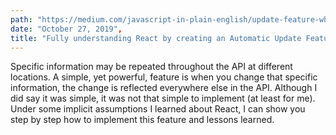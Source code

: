 ```yaml
---
path: "https://medium.com/javascript-in-plain-english/update-feature-while-double-checking-assumptions-8c42e30564d6"
date: "October 27, 2019",
title: "Fully understanding React by creating an Automatic Update Feature"
---
```


Specific information may be repeated throughout the API at different locations. A simple, yet powerful, feature is when you change that specific information, the change is reflected everywhere else in the API. Although I did say it was simple, it was not that simple to implement (at least for me). Under some implicit assumptions I learned about React, I can show you step by step how to implement this feature and lessons learned.
